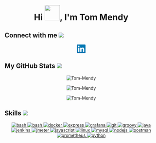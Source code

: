 <h1 align="center">Hi <img src = "https://raw.githubusercontent.com/MartinHeinz/MartinHeinz/master/wave.gif" width="50" height="50">, I'm Tom Mendy</h1>

<h2> Connect with me <img src='https://raw.githubusercontent.com/ShahriarShafin/ShahriarShafin/main/Assets/handshake.gif' width="100"> </h2>

<p align="center">
  <a href="https://linkedin.com/in/tom-mendy" target="blank"><img align="center" src="https://raw.githubusercontent.com/devicons/devicon/master/icons/linkedin/linkedin-original.svg" alt="tom-mendy" height="30" width="30" /></a>
</p>

<h2> My GitHub Stats <img src='https://media1.giphy.com/media/du3J3cXyzhj75IOgvA/giphy.gif?cid=ecf05e47x2g034i9pzwtzzsd3xgg2w9nr94t4tflbbgo3008&rid=giphy.gif' width="40"> </h2>

<p align="center"><img align="center" src="https://github-readme-stats.vercel.app/api?username=Tom-Mendy&show_icons=true&theme=radical" alt="Tom-Mendy" /></p>
<p align="center"><img align="center" src="http://github-readme-streak-stats.herokuapp.com?user=Tom-Mendy&theme=radical" alt="Tom-Mendy" /></p>
<p align="center"><img align="center" src="https://github-readme-stats.vercel.app/api/top-langs/?username=Tom-Mendy&layout=compact&theme=radical" alt="Tom-Mendy" /></p>

<h2> Skills <img src = "https://media2.giphy.com/media/QssGEmpkyEOhBCb7e1/giphy.gif?cid=ecf05e47a0n3gi1bfqntqmob8g9aid1oyj2wr3ds3mg700bl&rid=giphy.gif" width="32"> </h2>

<p align="center" class="white-background">
  <a href="https://www.gnu.org/software/bash/" target="_blank"> <img src="https://img.shields.io/badge/bash-white?style=for-the-badge&logo=gnubash" alt="bash" /> </a>
  <a href="https://en.wikipedia.org/wiki/C_(programming_language)" target="_blank"> <img src="https://img.shields.io/badge/C-white?style=for-the-badge&logo=c" alt="bash" /> </a>
  <a href="https://www.docker.com/" target="_blank"> <img src="https://img.shields.io/badge/docker-white?style=for-the-badge&logo=docker" alt="docker" /> </a>
  <a href="https://expressjs.com" target="_blank"> <img src="https://img.shields.io/badge/express-white?style=for-the-badge&logo=express&logoColor=black" alt="express" /> </a>
  <a href="https://grafana.com/" target="_blank"> <img src="https://img.shields.io/badge/grafana-white?style=for-the-badge&logo=grafana" alt="grafana" /> </a>
  <a href="https://git-scm.com/" target="_blank"> <img src="https://img.shields.io/badge/git-white?style=for-the-badge&logo=git" alt="git" /> </a>
  <a href="https://www.groovy-lang.org/" target="_blank"> <img src="https://img.shields.io/badge/groovy-white?style=for-the-badge&logo=apachegroovy" alt="groovy" /> </a>
  <a href="https://www.java.com" target="_blank"> <img src="https://img.shields.io/badge/java-white?style=for-the-badge&logo=" alt="java" /> </a>
  <a href="https://www.jenkins.io" target="_blank"> <img src="https://img.shields.io/badge/jenkins-white?style=for-the-badge&logo=jenkins" alt="jenkins" /> </a>
  <a href="https://jmeter.apache.org/" target="_blank"> <img src="https://img.shields.io/badge/jmeter-white?style=for-the-badge&logo=apachejmeter&logoColor=black" alt="jmeter" /> </a>
  <a href="https://developer.mozilla.org/en-US/docs/Web/JavaScript" target="_blank"> <img src="https://img.shields.io/badge/java%20script-white?style=for-the-badge&logo=javascript" alt="javascript" /> </a>
  <a href="https://www.linux.org/" target="_blank"> <img src="https://img.shields.io/badge/linux-white?style=for-the-badge&logo=linux" alt="linux" /> </a>
  <a href="https://www.mysql.com/" target="_blank"> <img src="https://img.shields.io/badge/mysql-white?style=for-the-badge&logo=mysql" alt="mysql" /> </a>
  <a href="https://nodejs.org" target="_blank"> <img src="https://img.shields.io/badge/node%20js-white?style=for-the-badge&logo=nodedotjs" alt="nodejs" /> </a>
  <a href="https://postman.com" target="_blank"> <img src="https://img.shields.io/badge/postman-white?style=for-the-badge&logo=postman" alt="postman" /> </a>
  <a href="https://prometheus.io/" target="_blank"> <img src="https://img.shields.io/badge/prometheus-white?style=for-the-badge&logo=prometheus" alt="prometheus" /> </a>
  <a href="https://www.python.org" target="_blank"> <img src="https://img.shields.io/badge/python-white?style=for-the-badge&logo=python" alt="python" /> </a>
</p>
